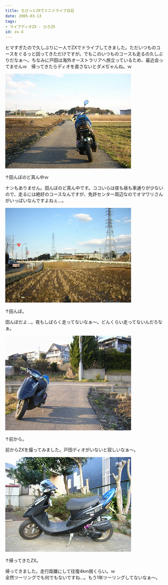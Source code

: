 ```yaml
---
title: ちびっとZXでミニドライブ日記
date: 2005-03-13
tags:
- ライブディオZX - ひろZX
id: zx-4
---
```



<p class="sentence spacing10">ヒマすぎたので久しぶりに一人でZXでドライブしてきました。ただいつものコースをぐるっと回ってきただけですが。でもこのいつものコースも走るの久しぶりだなぁ～。ちなみに戸田は海外オーストラリアへ旅立っているため、最近会ってませんｗ　帰ってきたらディオを直さないとダメぢゃんね。ｗ</p>
<div class="center spacing"><img class="img-fluid" src="/photo/diary/2005.03.13_zx1.jpg" alt=""></div>
<p class="sentence">↑田んぼのど真ん中ｗ</p>
<p class="sentence spacing10">ナンもありません。田んぼのど真ん中です。ココいらは夜も昼も車通りが少ないので、走るには絶好のコースなんですが、免許センター周辺なのでオマワリさんがいっぱいなんですよねぇ...。</p>
<div class="center spacing"><img class="img-fluid" src="/photo/diary/2005.03.13_zx2.jpg" alt=""></div>
<p class="sentence">↑田んぼ。</p>
<p class="sentence spacing10">田んぼだよ...。夜もしばらく走ってないなぁ～。どんくらい走ってないんだろなぁ。</p>
<div class="center spacing"><img class="img-fluid" src="/photo/diary/2005.03.13_zx3.jpg" alt=""></div>
<p class="sentence">↑前から。</p>
<p class="sentence spacing10">前からZXを撮ってみました。戸田ディオがいないと寂しいなぁ～。</p>
<div class="center spacing"><img class="img-fluid" src="/photo/diary/2005.03.13_zx4.jpg" alt=""></div>
<p class="sentence">↑帰ってきたZX。</p>
<p class="sentence spacing10">帰ってきました。走行距離にして往復4km弱くらい。ｗ<br>全然ツーリングでも何でもないですね...。もう1年ツーリングしてないなぁ～。</p>
